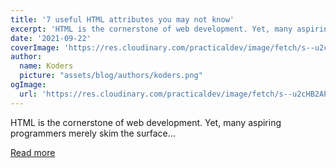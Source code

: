 ```yaml
---
title: '7 useful HTML attributes you may not know'
excerpt: 'HTML is the cornerstone of web development. Yet, many aspiring programmers merely skim the surface...'
date: '2021-09-22'
coverImage: 'https://res.cloudinary.com/practicaldev/image/fetch/s--u2cHB2AP--/c_imagga_scale,f_auto,fl_progressive,h_420,q_66,w_1000/https://dev-to-uploads.s3.amazonaws.com/uploads/articles/qn7nq258kamad95f2evo.gif'
author:
  name: Koders
  picture: "assets/blog/authors/koders.png"
ogImage:
  url: 'https://res.cloudinary.com/practicaldev/image/fetch/s--u2cHB2AP--/c_imagga_scale,f_auto,fl_progressive,h_420,q_66,w_1000/https://dev-to-uploads.s3.amazonaws.com/uploads/articles/qn7nq258kamad95f2evo.gif'
---
```


HTML is the cornerstone of web development. Yet, many aspiring programmers merely skim the surface...

[Read more](https://dev.to/simonpaix/7-useful-html-attributes-you-may-not-know-7mn)
